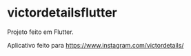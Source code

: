 # victordetailsflutter

Projeto feito em Flutter.

Aplicativo feito para https://www.instagram.com/victordetails/

